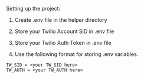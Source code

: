 Setting up the project:

1. Create .env file in the helper directory

2. Store your Twilio Account SID in .env file

3. Store your Twilio Auth Token in .env file

3. Use the following format for storing .env variables.

```
TW_SID = <your TW_SID here>
TW_AUTH = <your TW_AUTH here>
```